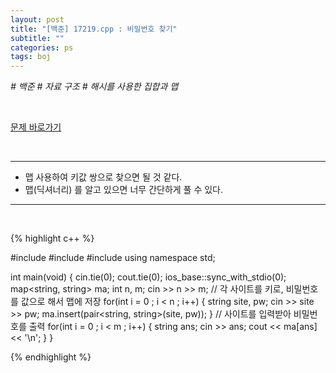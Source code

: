 ```yaml
---
layout: post
title: "[백준] 17219.cpp : 비밀번호 찾기"
subtitle: ""
categories: ps
tags: boj
---
```


*# 백준 # 자료 구조 # 해시를 사용한 집합과 맵*

<br>

[문제 바로가기](https://www.acmicpc.net/problem/17219)

<br>

---

- 맵 사용하여 키값 쌍으로 찾으면 될 것 같다.
- 맵(딕셔너리) 를 알고 있으면 너무 간단하게 풀 수 있다.

---
<br>

{% highlight c++ %}

#include <iostream>
#include <map>
#include <string>
using namespace std;

int main(void)
{
  cin.tie(0);
  cout.tie(0);
  ios_base::sync_with_stdio(0);
  map<string, string> ma;
  int n, m;
  cin >> n >> m;
  // 각 사이트를 키로, 비밀번호를 값으로 해서 맵에 저장
  for(int i = 0 ; i < n ; i++)
  {
    string site, pw;
    cin >> site >> pw;
    ma.insert(pair<string, string>(site, pw));
  }
  // 사이트를 입력받아 비밀번호를 출력
  for(int i = 0 ; i < m ; i++)
  {
    string ans;
    cin >> ans;
    cout << ma[ans] << '\n';
  }
}


{% endhighlight %}

